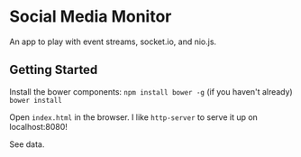 Social Media Monitor
====================

An app to play with event streams, socket.io, and nio.js.



## Getting Started

Install the bower components:
`npm install bower -g` (if you haven't already)
`bower install`

Open `index.html` in the browser. I like `http-server` to serve it up on localhost:8080!

See data.